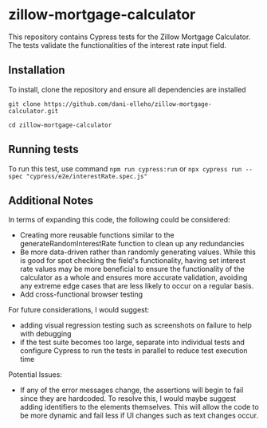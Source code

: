 # zillow-mortgage-calculator
This repository contains Cypress tests for the Zillow Mortgage Calculator. The tests validate the functionalities of the interest rate input field.

## Installation
To install, clone the repository and ensure all dependencies are installed

``git clone https://github.com/dani-elleho/zillow-mortgage-calculator.git``

``cd zillow-mortgage-calculator``

## Running tests
To run this test, use command `npm run cypress:run` or `npx cypress run --spec "cypress/e2e/interestRate.spec.js"`

## Additional Notes
In terms of expanding this code, the following could be considered:
- Creating more reusable functions similar to the generateRandomInterestRate function to clean up any redundancies
- Be more data-driven rather than randomly generating values. While this is good for spot checking the field's functionality, having set interest rate values may be more beneficial to ensure the functionality of the calculator as a whole and ensures more accurate validation, avoiding any extreme edge cases that are less likely to occur on a regular basis.
- Add cross-functional browser testing

For future considerations, I would suggest:
- adding visual regression testing such as screenshots on failure to help with debugging
- if the test suite becomes too large, separate into individual tests and configure Cypress to run the tests in parallel to reduce test execution time

Potential Issues:
- If any of the error messages change, the assertions will begin to fail since they are hardcoded. To resolve this, I would maybe suggest adding identifiers to the elements themselves. This will allow the code to be more dynamic and fail less if UI changes such as text changes occur.

